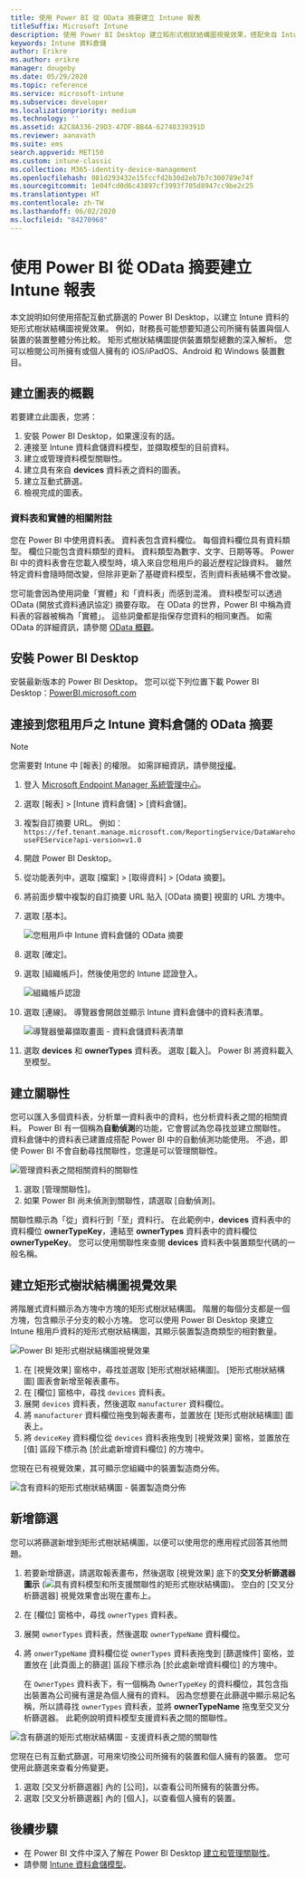 ```yaml
---
title: 使用 Power BI 從 OData 摘要建立 Intune 報表
titleSuffix: Microsoft Intune
description: 使用 Power BI Desktop 建立矩形式樹狀結構圖視覺效果，搭配來自 Intune 資料倉儲 API 的互動式篩選。
keywords: Intune 資料倉儲
author: Erikre
ms.author: erikre
manager: dougeby
ms.date: 05/29/2020
ms.topic: reference
ms.service: microsoft-intune
ms.subservice: developer
ms.localizationpriority: medium
ms.technology: ''
ms.assetid: A2C8A336-29D3-47DF-BB4A-62748339391D
ms.reviewer: aanavath
ms.suite: ems
search.appverid: MET150
ms.custom: intune-classic
ms.collection: M365-identity-device-management
ms.openlocfilehash: 081d293432e15fccfd2b30d2eb7b7c300789e74f
ms.sourcegitcommit: 1e04fcd0d6c43897cf3993f705d8947cc9be2c25
ms.translationtype: HT
ms.contentlocale: zh-TW
ms.lasthandoff: 06/02/2020
ms.locfileid: "84270968"
---
```

# <a name="create-an-intune-report-from-the-odata-feed-with-power-bi"></a>使用 Power BI 從 OData 摘要建立 Intune 報表

本文說明如何使用搭配互動式篩選的 Power BI Desktop，以建立 Intune 資料的矩形式樹狀結構圖視覺效果。 例如，財務長可能想要知道公司所擁有裝置與個人裝置的裝置整體分佈比較。 矩形式樹狀結構圖提供裝置類型總數的深入解析。 您可以檢閱公司所擁有或個人擁有的 iOS/iPadOS、Android 和 Windows 裝置數目。

## <a name="overview-of-creating-the-chart"></a>建立圖表的概觀

若要建立此圖表，您將：
1. 安裝 Power BI Desktop，如果還沒有的話。
2. 連接至 Intune 資料倉儲資料模型，並擷取模型的目前資料。
3. 建立或管理資料模型關聯性。
4. 建立具有來自 **devices** 資料表之資料的圖表。
5. 建立互動式篩選。
6. 檢視完成的圖表。

### <a name="a-note-about-tables-and-entities"></a>資料表和實體的相關附註

您在 Power BI 中使用資料表。 資料表包含資料欄位。 每個資料欄位具有資料類型。 欄位只能包含資料類型的資料。 資料類型為數字、文字、日期等等。 Power BI 中的資料表會在您載入模型時，填入來自您租用戶的最近歷程記錄資料。 雖然特定資料會隨時間改變，但除非更新了基礎資料模型，否則資料表結構不會改變。

您可能會因為使用詞彙「實體」和「資料表」而感到混淆。 資料模型可以透過 OData (開放式資料通訊協定) 摘要存取。 在 OData 的世界，Power BI 中稱為資料表的容器被稱為「實體」。 這些詞彙都是指保存您資料的相同東西。 如需 OData 的詳細資訊，請參閱 [OData 概觀](/odata/overview)。

## <a name="install-power-bi-desktop"></a>安裝 Power BI Desktop

安裝最新版本的 Power BI Desktop。 您可以從下列位置下載 Power BI Desktop：[PowerBI.microsoft.com](https://powerbi.microsoft.com/desktop)

## <a name="connect-to-the-odata-feed-for-the-intune-data-warehouse-for-your-tenant"></a>連接到您租用戶之 Intune 資料倉儲的 OData 摘要

> [!Note]  
> 您需要對 Intune 中 [報表] 的權限。 如需詳細資訊，請參閱[授權](reports-api-url.md#authorization)。

1. 登入 [Microsoft Endpoint Manager 系統管理中心](https://go.microsoft.com/fwlink/?linkid=2109431)。
2. 選取 [報表] > [Intune 資料倉儲] > [資料倉儲]。
3. 複製自訂摘要 URL。 例如：`https://fef.tenant.manage.microsoft.com/ReportingService/DataWarehouseFEService?api-version=v1.0`
4. 開啟 Power BI Desktop。
5. 從功能表列中，選取 [檔案] > [取得資料] > [Odata 摘要]。
6. 將前面步驟中複製的自訂摘要 URL 貼入 [OData 摘要] 視窗的 URL 方塊中。
7. 選取 [基本]。

    ![您租用戶中 Intune 資料倉儲的 OData 摘要](./media/reports-proc-create-with-odata/reports-create-01-odatafeed.png)

8. 選取 [確定]。
9. 選取 [組織帳戶]，然後使用您的 Intune 認證登入。

    ![組織帳戶認證](./media/reports-proc-create-with-odata/reports-create-02-org-account.png)

10. 選取 [連線]。 導覽器會開啟並顯示 Intune 資料倉儲中的資料表清單。

    ![導覽器螢幕擷取畫面 - 資料倉儲資料表清單](./media/reports-proc-create-with-odata/reports-create-02-loadentities.png)

11. 選取 **devices** 和 **ownerTypes** 資料表。  選取 [載入]。 Power BI 將資料載入至模型。

## <a name="create-a-relationship"></a>建立關聯性

您可以匯入多個資料表，分析單一資料表中的資料，也分析資料表之間的相關資料。 Power BI 有一個稱為**自動偵測**的功能，它會嘗試為您尋找並建立關聯性。 資料倉儲中的資料表已建置成搭配 Power BI 中的自動偵測功能使用。 不過，即使 Power BI 不會自動尋找關聯性，您還是可以管理關聯性。

![管理資料表之間相關資料的關聯性](./media/reports-proc-create-with-odata/reports-create-03-managerelationships.png)

1. 選取 [管理關聯性]。
2. 如果 Power BI 尚未偵測到關聯性，請選取 [自動偵測]。

關聯性顯示為「從」資料行到「至」資料行。 在此範例中，**devices** 資料表中的資料欄位 **ownerTypeKey**，連結至 **ownerTypes** 資料表中的資料欄位 **ownerTypeKey**。 您可以使用關聯性來查閱 **devices** 資料表中裝置類型代碼的一般名稱。

## <a name="create-a-treemap-visualization"></a>建立矩形式樹狀結構圖視覺效果

將階層式資料顯示為方塊中方塊的矩形式樹狀結構圖。 階層的每個分支都是一個方塊，包含顯示子分支的較小方塊。 您可以使用 Power BI Desktop 來建立 Intune 租用戶資料的矩形式樹狀結構圖，其顯示裝置製造商類型的相對數量。

![Power BI 矩形式樹狀結構圖視覺效果](./media/reports-proc-create-with-odata/reports-create-03-treemap.png)

1. 在 [視覺效果] 窗格中，尋找並選取 [矩形式樹狀結構圖]。 [矩形式樹狀結構圖] 圖表會新增至報表畫布。
2. 在 [欄位] 窗格中，尋找 `devices` 資料表。
3. 展開 `devices` 資料表，然後選取 `manufacturer` 資料欄位。
4. 將 `manufacturer` 資料欄位拖曳到報表畫布，並置放在 [矩形式樹狀結構圖] 圖表上。
5. 將 `deviceKey` 資料欄位從 `devices` 資料表拖曳到 [視覺效果] 窗格，並置放在 [值] 區段下標示為 [於此處新增資料欄位] 的方塊中。  

您現在已有視覺效果，其可顯示您組織中的裝置製造商分佈。

![含有資料的矩形式樹狀結構圖 - 裝置製造商分佈](./media/reports-proc-create-with-odata/reports-create-06-treemapwdata.png)

## <a name="add-a-filter"></a>新增篩選

您可以將篩選新增到矩形式樹狀結構圖，以便可以使用您的應用程式回答其他問題。

1. 若要新增篩選，請選取報表畫布，然後選取 [視覺效果] 底下的**交叉分析篩選器圖示** (![具有資料模型和所支援關聯性的矩形式樹狀結構圖](./media/reports-proc-create-with-odata/reports-create-slicer.png))。 空白的 [交叉分析篩選器] 視覺效果會出現在畫布上。
2. 在 [欄位] 窗格中，尋找 `ownerTypes` 資料表。
3. 展開 `ownerTypes` 資料表，然後選取 `ownerTypeName` 資料欄位。
4. 將 `onwerTypeName` 資料欄位從 `ownerTypes` 資料表拖曳到 [篩選條件] 窗格，並置放在 [此頁面上的篩選] 區段下標示為 [於此處新增資料欄位] 的方塊中。  

   在 `OwnerTypes` 資料表下，有一個稱為 `OwnerTypeKey` 的資料欄位，其包含指出裝置為公司擁有還是為個人擁有的資料。 因為您想要在此篩選中顯示易記名稱，所以請尋找 `ownerTypes` 資料表，並將 **ownerTypeName** 拖曳至交叉分析篩選器。 此範例說明資料模型支援資料表之間的關聯性。

![含有篩選的矩形式樹狀結構圖 - 支援資料表之間的關聯性](./media/reports-proc-create-with-odata/reports-create-08_ownertype.png)

您現在已有互動式篩選，可用來切換公司所擁有的裝置和個人擁有的裝置。 您可使用此篩選來查看分佈變更。

1. 選取 [交叉分析篩選器] 內的 [公司]，以查看公司所擁有的裝置分佈。
2. 選取 [交叉分析篩選器] 內的 [個人]，以查看個人擁有的裝置。

## <a name="next-steps"></a>後續步驟

- 在 Power BI 文件中深入了解在 Power BI Desktop [建立和管理關聯性](https://powerbi.microsoft.com/documentation/powerbi-desktop-create-and-manage-relationships/)。
- 請參閱 [Intune 資料倉儲模型](reports-ref-data-model.md)。
